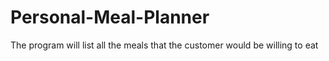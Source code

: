 # Personal-Meal-Planner
The program will list all the meals that the customer would be willing to eat
